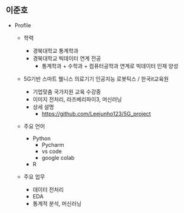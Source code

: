 ## 이준호
- Profile
    + 학력
        + 경북대학교 통계학과
        + 경북대학교 빅데이터 연계 전공
            + 통계학과 + 수학과 + 컴퓨터공학과 연계로 빅데이터 인재 양성
    
    + 5G기반 스마트 웰니스 의료기기 인공지능 로봇틱스 / 한국it교육원
        + 기업맞춤 국가지원 교육 수강중
        + 이미지 전처리, 라즈베리파이3, 머신러닝
        + 상세 설명
            + https://github.com/Leejunho123/5G_project

    + 주요 언어
        + Python
            + Pycharm
            + vs code
            + google colab
        + R
    
    + 주요 업무
        + 데이터 전처리
        + EDA
        + 통계적 분석, 머신러닝


<!--
**Leejunho123/Leejunho123** is a ✨ _special_ ✨ repository because its `README.md` (this file) appears on your GitHub profile.

Here are some ideas to get you started:

- 🔭 I’m currently working on ...
- 🌱 I’m currently learning ...
- 👯 I’m looking to collaborate on ...
- 🤔 I’m looking for help with ...
- 💬 Ask me about ...
- 📫 How to reach me: ...
- 😄 Pronouns: ...
- ⚡ Fun fact: ...
-->
